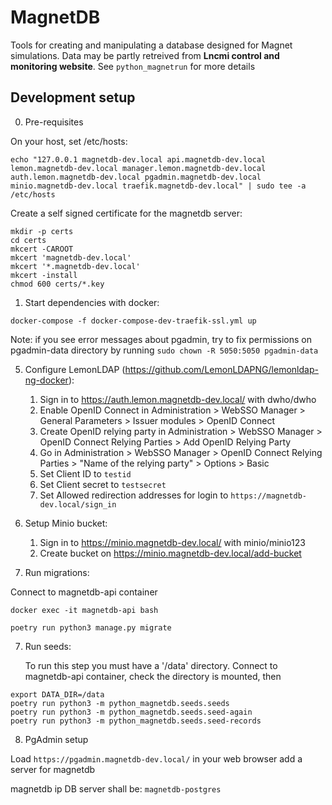# MagnetDB

Tools for creating and manipulating a database designed for Magnet simulations.
Data may be partly retreived from **Lncmi control and monitoring website**.
See `python_magnetrun` for more details

## Development setup

0. Pre-requisites

On your host, set /etc/hosts:
```shell
echo "127.0.0.1 magnetdb-dev.local api.magnetdb-dev.local lemon.magnetdb-dev.local manager.lemon.magnetdb-dev.local auth.lemon.magnetdb-dev.local pgadmin.magnetdb-dev.local minio.magnetdb-dev.local traefik.magnetdb-dev.local" | sudo tee -a /etc/hosts
```

Create a self signed certificate for the magnetdb server:
   
```shell
mkdir -p certs
cd certs
mkcert -CAROOT
mkcert 'magnetdb-dev.local'
mkcert '*.magnetdb-dev.local'
mkcert -install
chmod 600 certs/*.key
```

1. Start dependencies with docker:

```shell
docker-compose -f docker-compose-dev-traefik-ssl.yml up
```

Note: if you see error messages about pgadmin, try to fix permissions on pgadmin-data directory by running `sudo chown -R 5050:5050 pgadmin-data`

5. Configure LemonLDAP (https://github.com/LemonLDAPNG/lemonldap-ng-docker):
   1. Sign in to https://auth.lemon.magnetdb-dev.local/ with dwho/dwho
   2. Enable OpenID Connect in Administration > WebSSO Manager > General Parameters > Issuer modules > OpenID Connect
   3. Create OpenID relying party in Administration > WebSSO Manager > OpenID Connect Relying Parties > Add OpenID Relying Party
   4. Go in Administration > WebSSO Manager > OpenID Connect Relying Parties > "Name of the relying party" > Options > Basic
   5. Set Client ID to `testid`
   6. Set Client secret to `testsecret`
   7. Set Allowed redirection addresses for login to `https://magnetdb-dev.local/sign_in`


3. Setup Minio bucket:
   1. Sign in to https://minio.magnetdb-dev.local/ with minio/minio123
   2. Create bucket on https://minio.magnetdb-dev.local/add-bucket

4. Run migrations:

 Connect to magnetdb-api container

```shell
docker exec -it magnetdb-api bash
```


```shell
poetry run python3 manage.py migrate
```


7. Run seeds:

   To run this step you must have a '/data' directory. Connect to magnetdb-api container, check the directory is mounted, then
   
```shell
export DATA_DIR=/data
poetry run python3 -m python_magnetdb.seeds.seeds
poetry run python3 -m python_magnetdb.seeds.seed-again
poetry run python3 -m python_magnetdb.seeds.seed-records
```

8. PgAdmin setup

Load `https://pgadmin.magnetdb-dev.local/` in your web browser
add a server for magnetdb
   
magnetdb ip DB server shall be: `magnetdb-postgres`


